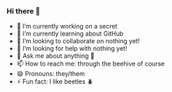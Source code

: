 ### Hi there 👋

- 🔭 I’m currently working on a secret
- 🌱 I’m currently learning about GitHub
- 👯 I’m looking to collaborate on nothing yet!
- 🤔 I’m looking for help with nothing yet!
- 💬 Ask me about anything 🐝 
- 📫 How to reach me: through the beehive of course
- 😄 Pronouns: they/them
- ⚡ Fun fact: I like beetles 🪲 


<!--
**beethebeetle/beethebeetle** is a ✨ _special_ ✨ repository because its `README.md` (this file) appears on your GitHub profile.

Here are some ideas to get you started:

- 🔭 I’m currently working on a secret
- 🌱 I’m currently learning about GitHub
- 👯 I’m looking to collaborate on nothing yet!
- 🤔 I’m looking for help with nothing yet!
- 💬 Ask me about anything 🐝 
- 📫 How to reach me: through the beehive of course
- 😄 Pronouns: they/them
- ⚡ Fun fact: I like beetles 🪲 
-->
